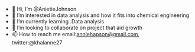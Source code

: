 - 👋 Hi, I’m @AnietieJohnson
- 👀 I’m interested in data analysis and how it fits into chemical engineering
- 🌱 I’m currently learning .Data analysis
- 💞️ I’m looking to collaborate on project that aid growth
- 📫 How to reach me email:anniehapson@gmail.com, twitter:@khalanne27

<!---
AnietieJohnson/AnietieJohnson is a ✨ special ✨ repository because its `README.md` (this file) appears on your GitHub profile.
You can click the Preview link to take a look at your changes.
--->
